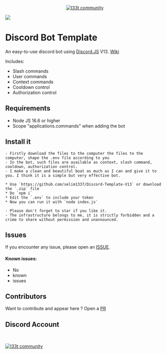 <p align="center">
    <a href="https://selim1337.github.io" target="_blank">
        <img
            src="https://readme-typing-svg.herokuapp.com/?size=15&width=280&lines=int%20main()+{cout+%3C%3C+%271337}"
            alt="l33t community"
        />
    </a>
</p>

<p>
<img src="https://user-images.githubusercontent.com/73097560/115834477-dbab4500-a447-11eb-908a-139a6edaec5c.gif">
</p>

# Discord Bot Template

An easy-to-use discord bot using [Discord.JS](https://discord.js.org) V13.
[Wiki](https://github.com/selim1337/Discord-Template-V13/wiki)

Includes:
- Slash commands
- User commands
- Context commands
- Cooldown control
- Authorization control

## Requirements

- Node JS 16.6 or higher
- Scope "applications.commands" when adding the bot

## Install it
```
- Firstly download the files to the computer the files to the computer, shape the .env file according to you
- In the bot, such files are available as context, slash command, cooldown, authorization control.
- I make a clean and beautiful boat as much as I can and give it to you. I think it is a simple but very effective bot.
```
```
* Use `https://github.com/selim1337/Discord-Template-V13` or download the `.zip` file
* Do `npm i`
* Edit the `.env` to include your token
* Now you can run it with `node index.js`
```
```
- Please don't forget to star if you like it.
- The infrastructure belongs to me, it is strictly forbidden and a crime to share without permission and unannounced.
```


## Issues

If you encounter any issue, please open an [ISSUE](https://github.com/selim1337/Discord-Template-V13/issues).
<br>
#### Known issues:

- No
- known
- issues

## Contributors

Want to contribute and appear here ? Open a [PR](https://github.com/selim1337/Discord-Template-V13/pulls)


## Discord Account
<br>

<p>
    <a href="https://discord.com/users/541303073962950657" target="_blank">
        <img
            src="https://discord.c99.nl/widget/theme-3/546303073962950657.png"
            alt="l33t community"
        />
    </a>      
</p>
